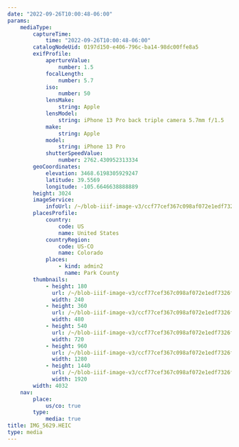 ```yaml
---
date: "2022-09-26T10:00:48-06:00"
params:
    mediaType:
        captureTime:
            time: "2022-09-26T10:00:48-06:00"
        catalogNodeUid: 0197d150-e406-796c-ba14-98dc00ffe8a5
        exifProfile:
            apertureValue:
                number: 1.5
            focalLength:
                number: 5.7
            iso:
                number: 50
            lensMake:
                string: Apple
            lensModel:
                string: iPhone 13 Pro back triple camera 5.7mm f/1.5
            make:
                string: Apple
            model:
                string: iPhone 13 Pro
            shutterSpeedValue:
                number: 2762.430952313334
        geoCoordinates:
            elevation: 3468.6198305929247
            latitude: 39.5569
            longitude: -105.6646638888889
        height: 3024
        imageService:
            infoUrl: /~/blob-iiif-image-v3/ccf77cef367c098af072e1edf7326f43f353a15841af48f27dfb2cb691e18f87/info.json
        placesProfile:
            country:
                code: US
                name: United States
            countryRegion:
                code: US-CO
                name: Colorado
            places:
                - kind: admin2
                  name: Park County
        thumbnails:
            - height: 180
              url: /~/blob-iiif-image-v3/ccf77cef367c098af072e1edf7326f43f353a15841af48f27dfb2cb691e18f87/full/240%2C180/0/default.jpg
              width: 240
            - height: 360
              url: /~/blob-iiif-image-v3/ccf77cef367c098af072e1edf7326f43f353a15841af48f27dfb2cb691e18f87/full/480%2C360/0/default.jpg
              width: 480
            - height: 540
              url: /~/blob-iiif-image-v3/ccf77cef367c098af072e1edf7326f43f353a15841af48f27dfb2cb691e18f87/full/720%2C540/0/default.jpg
              width: 720
            - height: 960
              url: /~/blob-iiif-image-v3/ccf77cef367c098af072e1edf7326f43f353a15841af48f27dfb2cb691e18f87/full/1280%2C960/0/default.jpg
              width: 1280
            - height: 1440
              url: /~/blob-iiif-image-v3/ccf77cef367c098af072e1edf7326f43f353a15841af48f27dfb2cb691e18f87/full/1920%2C1440/0/default.jpg
              width: 1920
        width: 4032
    nav:
        place:
            us/co: true
        type:
            media: true
title: IMG_5629.HEIC
type: media
---
```

